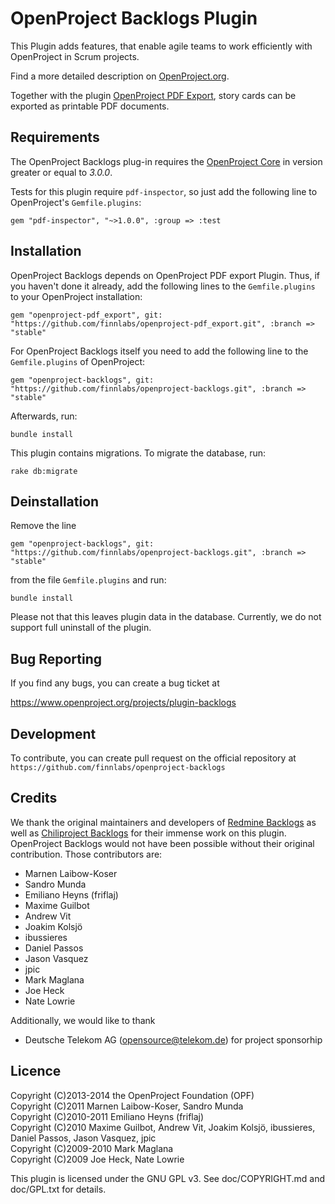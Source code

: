OpenProject Backlogs Plugin
===========================

This Plugin adds features, that enable agile teams to work efficiently with
OpenProject in Scrum projects.

Find a more detailed description on [OpenProject.org](https://www.openproject.org/projects/openproject/wiki/Agile_teams).

Together with the plugin [OpenProject PDF Export](https://www.openproject.org/projects/pdf-export), story cards can be exported as printable PDF documents.

Requirements
------------

The OpenProject Backlogs plug-in requires the [OpenProject Core](https://github.com/opf/openproject/) in
version greater or equal to *3.0.0*.

Tests for this plugin require `pdf-inspector`, so just add the following line to
OpenProject's `Gemfile.plugins`:

`gem "pdf-inspector", "~>1.0.0", :group => :test`


Installation
------------

OpenProject Backlogs depends on OpenProject PDF export Plugin. Thus, if you haven't done
it already, add the following lines to the `Gemfile.plugins` to your OpenProject installation:

`gem "openproject-pdf_export", git: "https://github.com/finnlabs/openproject-pdf_export.git", :branch => "stable"`

For OpenProject Backlogs itself you need to add the following line to the
`Gemfile.plugins` of OpenProject:

`gem "openproject-backlogs", git: "https://github.com/finnlabs/openproject-backlogs.git", :branch => "stable"`

Afterwards, run:

`bundle install`

This plugin contains migrations. To migrate the database, run:

`rake db:migrate`


Deinstallation
--------------

Remove the line

`gem "openproject-backlogs", git: "https://github.com/finnlabs/openproject-backlogs.git", :branch => "stable"`

from the file `Gemfile.plugins` and run:

`bundle install`

Please not that this leaves plugin data in the database. Currently, we do not
support full uninstall of the plugin.


Bug Reporting
-------------

If you find any bugs, you can create a bug ticket at

https://www.openproject.org/projects/plugin-backlogs


Development
-----------

To contribute, you can create pull request on the official repository at
`https://github.com/finnlabs/openproject-backlogs`


Credits
-------

We thank the original maintainers and developers of [Redmine
Backlogs](http://www.redminebacklogs.net/) as well as
[Chiliproject Backlogs](https://github.com/finnlabs/chiliproject_backlogs) for
their immense work on this plugin. OpenProject Backlogs would not have been
possible without their original contribution. Those contributors are:

* Marnen Laibow-Koser
* Sandro Munda
* Emiliano Heyns (friflaj)
* Maxime Guilbot
* Andrew Vit
* Joakim Kolsjö
* ibussieres
* Daniel Passos
* Jason Vasquez
* jpic
* Mark Maglana
* Joe Heck
* Nate Lowrie

Additionally, we would like to thank

* Deutsche Telekom AG (opensource@telekom.de) for project sponsorhip

Licence
-------

Copyright (C)2013-2014 the OpenProject Foundation (OPF)<br />
Copyright (C)2011 Marnen Laibow-Koser, Sandro Munda<br />
Copyright (C)2010-2011 Emiliano Heyns (friflaj)<br />
Copyright (C)2010 Maxime Guilbot, Andrew Vit, Joakim Kolsjö, ibussieres, Daniel Passos, Jason Vasquez, jpic<br />
Copyright (C)2009-2010 Mark Maglana<br />
Copyright (C)2009 Joe Heck, Nate Lowrie

This plugin is licensed under the GNU GPL v3. See doc/COPYRIGHT.md and doc/GPL.txt for details.
